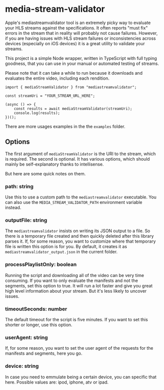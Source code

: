 # media-stream-validator

Apple's mediastreamvalidator tool is an extremely picky way to evaluate your HLS streams against the specifications. It often reports "must fix" errors in the stream that in reality will probably not cause failures. However, if you are having issues with HLS stream failures or inconsistencies across devices (especially on iOS devices) it is a great utility to validate your streams.

This project is a simple Node wrapper, written in TypeScript with full typing goodness, that you can use in your manual or automated testing of streams.

Please note that it can take a while to run because it downloads and evaluates the entire video, including each rendition.

```
import { mediaStreamValidator } from "mediastreamvalidator";

const streamUri = "YOUR_STREAM_URL_HERE";

(async () => {
    const results = await mediaStreamValidator(streamUri);
    console.log(results);
})();
```

There are more usages examples in the the `examples` folder.

## Options

The first argument of `mediaStreamValidator` is the URI to the stream, which is required. The second is optional. It has various options, which should mainly be self-explanatory thanks to intellisense.

But here are some quick notes on them.

### path: string

Use this to use a custom path to the `mediastreamvalidator` executable. You can also use the `MEDIA_STREAM_VALIDATOR_PATH` environment variable instead.

### outputFile: string

The `mediastreamvalidator` insists on writing its JSON output to a file. So there is a temporary file created and then quickly deleted after this library parses it. If, for some reason, you want to customize where that temporary file is written this option is for you. By default, it creates it as `mediastreamvalidator_output.json` in the current folder.

### processPlaylistOnly: boolean

Running the script and downloading all of the video can be very time consuming. If you want to only evaluate the manifests and not the segments, set this option to true. It will run a lot faster and give you great high level information about your stream. But it's less likely to uncover issues.

### timeoutSeconds: number

The default timeout for the script is five minutes. If you want to set this shorter or longer, use this option.

### userAgent: string

If, for some reason, you want to set the user agent of the requests for the manifests and segments, here you go.

### device: string

In case you need to emmulate being a certain device, you can specific that here. Possible values are: ipod, iphone, atv or ipad.
